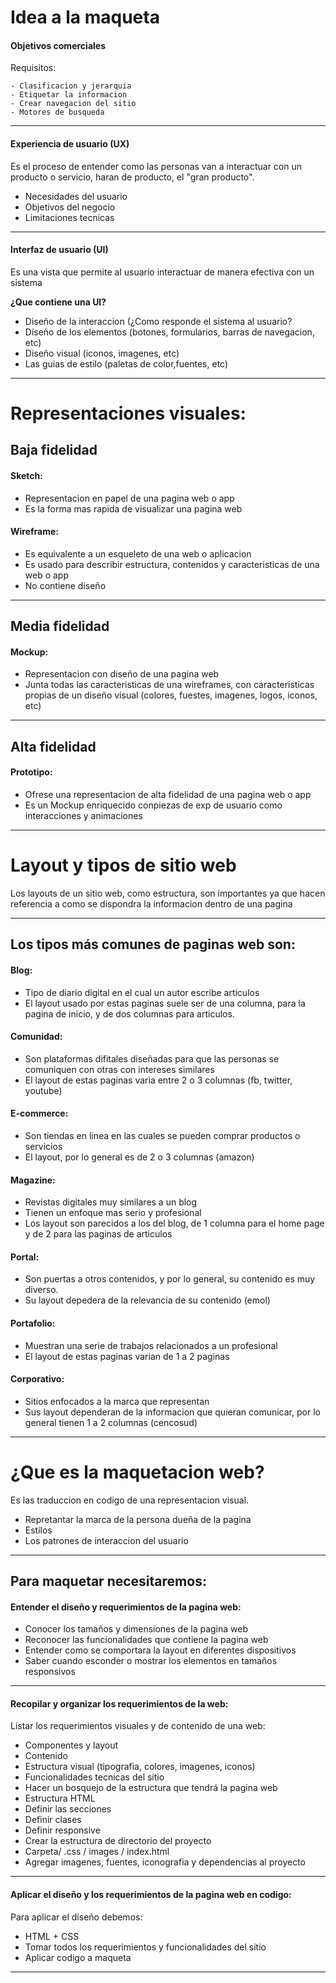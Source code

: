# Idea a la maqueta

#### Objetivos comerciales

   Requisitos:
   
    - Clasificacion y jerarquia
    - Etiquetar la informacion
    - Crear navegacion del sitio
    - Motores de busqueda

----------

 
#### Experiencia de usuario (UX)
   Es el proceso de entender como las personas van a interactuar con un producto o servicio, haran de producto, el "gran producto".

 - Necesidades del usuario
 - Objetivos del negocio
 - Limitaciones tecnicas

----------


#### Interfaz de usuario (UI)
   Es una vista que permite al usuario interactuar de manera efectiva con un sistema

 **¿Que contiene una UI?**

- Diseño de la interaccion (¿Como responde el sistema al usuario?
- Diseño de los elementos (botones, formularios, barras de navegacion, etc)
- Diseño visual (iconos, imagenes, etc)
- Las guias de estilo (paletas de color,fuentes, etc)

----------





# Representaciones visuales:

## Baja fidelidad
#### Sketch: 
- Representacion en papel de una pagina web o app
- Es la forma mas rapida de visualizar una pagina web
#### Wireframe:
- Es equivalente a un esqueleto de una web o aplicacion
- Es usado para describir estructura, contenidos y caracteristicas de una web o app
- No contiene diseño

----------


## Media fidelidad
#### Mockup:
- Representacion con diseño de una pagina web
- Junta todas las caracteristicas de una wireframes, con caracteristicas propias de un diseño visual (colores, fuestes, imagenes, logos, iconos, etc)

----------


## Alta fidelidad
#### Prototipo:
- Ofrese una representacion de alta fidelidad de una pagina web o app
- Es un Mockup enriquecido conpiezas de exp de usuario como interacciones y animaciones

----------



# Layout y tipos de sitio web

Los layouts de un sitio web, como estructura, son importantes ya que hacen referencia a como se dispondra la informacion dentro de una pagina

----------


## Los tipos más comunes de paginas web son:
#### Blog:
- Tipo de diario digital en el cual un autor escribe articulos
- El layout usado por estas paginas suele ser de una columna, para la pagina de inicio, y de dos columnas para articulos.
#### Comunidad:
- Son plataformas difitales diseñadas para que las personas se comuniquen con otras con intereses similares
- El layout de estas paginas varia entre 2 o 3 columnas (fb, twitter, youtube)
#### E-commerce:
- Son tiendas en linea en las cuales se pueden comprar productos o servicios
- El layout, por lo general es de 2 o 3 columnas (amazon)
#### Magazine:
- Revistas digitales muy similares a un blog
- Tienen un enfoque mas serio y profesional
- Los layout son parecidos a los del blog, de 1 columna para el home page y de 2 para las paginas de articulos
#### Portal:
- Son puertas a otros contenidos, y por lo general, su contenido es muy diverso.
- Su layout depedera de la relevancia de su contenido (emol)
#### Portafolio:
- Muestran una serie de trabajos relacionados a un profesional
- El layout de estas paginas varian de 1 a 2 paginas
#### Corporativo:
- Sitios enfocados a la marca que representan
- Sus layout dependeran de la informacion que quieran comunicar, por lo general tienen 1 a 2 columnas (cencosud)

----------


# ¿Que es la maquetacion web?
Es las traduccion en codigo de una representacion visual.

- Repretantar la marca de la persona dueña de la pagina
- Estilos
- Los patrones de interaccion del usuario

----------


## Para maquetar necesitaremos:
#### Entender el diseño y requerimientos de la pagina web:
- Conocer los tamaños y dimensiones de la pagina web
- Reconocer las funcionalidades que contiene la pagina web
- Entender como se comportara la layout en diferentes dispositivos
- Saber cuando esconder o mostrar los elementos en tamaños responsivos

----------

#### Recopilar y organizar los requerimientos de la web:

Listar los requerimientos visuales y de contenido de una web:

- Componentes y layout
- Contenido
- Estructura visual (tipografia, colores, imagenes, iconos)
- Funcionalidades tecnicas del sitio
- Hacer un bosquejo de la estructura que tendrá la pagina web
- Estructura HTML
- Definir las secciones
- Definir clases
- Definir responsive
- Crear la estructura de directorio del proyecto
- Carpeta/ .css / images / index.html
- Agregar imagenes, fuentes, iconografia y dependencias al proyecto

----------

#### Aplicar el diseño y los requerimientos de la pagina web en codigo:

Para aplicar el diseño debemos:

- HTML + CSS
- Tomar todos los requerimientos y funcionalidades del sitio
- Aplicar codigo a maqueta

----------









